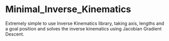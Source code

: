 # Minimal_Inverse_Kinematics
Extremely simple to use Inverse Kinematics library, taking axis, lengths and a goal position and solves the inverse kinematics using Jacobian Gradient Descent.
